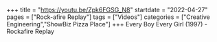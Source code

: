 +++
title = "https://youtu.be/Zpk6FGSG_N8"
startdate = "2022-04-27"
pages = ["Rock-afire Replay"]
tags = ["Videos"]
categories = ["Creative Engineering","ShowBiz Pizza Place"]
+++
Every Boy Every Girl (1997) - Rockafire Replay
